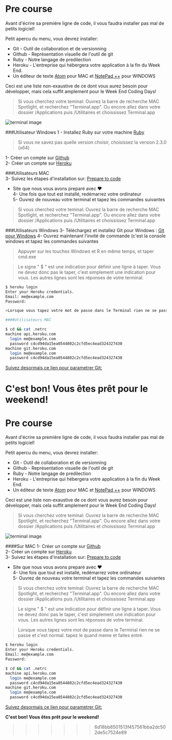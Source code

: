 Pre course
================

Avant d'écrire sa première ligne de code, il vous faudra installer pas mal de petits logiciel!

Petit apercu du menu, vous devrez installer:

- Git - Outil de collaboration et de versionning
- Github - Représentation visuelle de l'outil de git
- Ruby - Notre langage de predilection
- Heroku - L'entreprise qui hébergera votre application à la fin du Week End.
- Un éditeur de texte [Atom](https://atom.io/ "Atom.io") pour MAC et [NotePad ++](https://notepad-plus-plus.org/fr/ "NotePad ++") pour WINDOWS

Ceci est une liste non-exaustive de ce dont vous aurez besoin pour développer, mais cela suffit amplement pour le Week End Coding Days!

> Si vous cherchez votre teminal: Ouvrez la barre de recherche MAC Spotlight, et recherchez "Terminal.app".
Ou encore allez dans votre dossier /Applications puis /Utilitaires et choississez Terminal.app

![terminal image](http://apple.blogovlow.com/files/2012/02/Terminal.png)

###Utilisateur Windows
1 - Installez Ruby sur votre machine [Ruby](http://rubyinstaller.org/downloads/ "Ruby")
>Si vous ne savez pas quelle version choisir, choisissez la version 2.3.0 (x64)


1- Créer un compte sur [Github](https://github.com/join "Github")                                            
2- Créer un compte sur [Heroku](https://signup.heroku.com/ "Heroku")   

###Utilisateurs MAC                                                
3- Suivez les étapes d'installation sur: [Prepare to code](http://preparetocode.io "prepare to code")
  - Site que nous vous avons preparé avec &#9829;                                       
4- Une fois que tout est installé, redémarrez votre ordinateur                                                           
5- Ouvrez de nouveau votre terminal et tapez les commandes suivantes                                                                                                                                     
>Si vous cherchez votre teminal: Ouvrez la barre de recherche MAC Spotlight, et recherchez "Terminal.app".
Ou encore allez dans votre dossier /Applications puis /Utilitaires et choississez Terminal.app

###Utilisateurs Windows
3- Téléchargez et installez Git pour Windows : [Git pour Windows](https://git-for-windows.github.io/ "Git pour Windows")
4- Ouvrez maintenant l'invité de commande (c'est la console windows et tapez les commandes suivantes
>Appuyer sur les touches Windows et R en même temps, et taper cmd.exe


>Le signe " $ " est une indication pour définir une ligne à taper. Vous ne devez donc pas le taper, c'est simplement une indication pour vous. Les autres lignes sont les réponses de votre terminal.

```bash
$ heroku login
Enter your Heroku credentials.
Email: me@example.com
Password:

>Lorsque vous tapez votre mot de passe dans le Terminal rien ne se passe et c\'est normal. tapez le quand meme et faites entré.

####Utilisateurs MAC   

$ cd && cat .netrc
machine api.heroku.com
  login me@example.com
  password c4cd94da15ea0544802c2cfd5ec4ead324327430
machine git.heroku.com
  login me@example.com
  password c4cd94da15ea0544802c2cfd5ec4ead324327430
```

[Suivez desormais ce lien pour parametrer Git:](https://help.github.com/articles/set-up-git/ "set up git")

**C'est bon! Vous êtes prêt pour le weekend!**
=======
Pre course
================

Avant d'écrire sa première ligne de code, il vous faudra installer pas mal de petits logiciel!

Petit apercu du menu, vous devrez installer:

- Git - Outil de collaboration et de versionning
- Github - Représentation visuelle de l'outil de git
- Ruby - Notre langage de predilection
- Heroku - L'entreprise qui hébergera votre application à la fin du Week End.
- Un éditeur de texte [Atom](https://atom.io/ "Atom.io") pour MAC et [NotePad ++](https://notepad-plus-plus.org/fr/ "NotePad ++") pour WINDOWS

Ceci est une liste non-exaustive de ce dont vous aurez besoin pour développer, mais cela suffit amplement pour le Week End Coding Days!

> Si vous cherchez votre teminal: Ouvrez la barre de recherche MAC Spotlight, et recherchez "Terminal.app".
Ou encore allez dans votre dossier /Applications puis /Utilitaires et choississez Terminal.app

![terminal image](http://apple.blogovlow.com/files/2012/02/Terminal.png)


####Sur MAC
1- Créer un compte sur [Github](https://github.com/join "Github")                                            
2- Créer un compte sur [Heroku](https://signup.heroku.com/ "Heroku")                                                   
3- Suivez les étapes d'installation sur: [Prepare to code](http://preparetocode.io "prepare to code")
  - Site que nous vous avons preparé avec &#9829;                                       
4- Une fois que tout est installé, redémarrez votre ordinateur                                                           
5- Ouvrez de nouveau votre terminal et tapez les commandes suivantes                                                                                                                                     
>Si vous cherchez votre teminal: Ouvrez la barre de recherche MAC Spotlight, et recherchez "Terminal.app".
Ou encore allez dans votre dossier /Applications puis /Utilitaires et choississez Terminal.app

>Le signe " $ " est une indication pour définir une ligne à taper. Vous ne devez donc pas le taper, c'est simplement une indication pour vous. Les autres lignes sont les réponses de votre terminal.

>Lorsque vous tapez votre mot de passe dans le Terminal rien ne se passe et c'est normal. tapez le quand meme et faites entré.

```bash
$ heroku login
Enter your Heroku credentials.
Email: me@example.com
Password:

$ cd && cat .netrc
machine api.heroku.com
  login me@example.com
  password c4cd94da15ea0544802c2cfd5ec4ead324327430
machine git.heroku.com
  login me@example.com
  password c4cd94da15ea0544802c2cfd5ec4ead324327430
```

[Suivez desormais ce lien pour parametrer Git:](https://help.github.com/articles/set-up-git/ "set up git")


**C'est bon! Vous êtes prêt pour le weekend!**
>>>>>>> 6d18bb8501513f457561bba2dc502de5c7524e89
